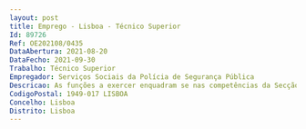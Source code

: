 ```yaml
--- 
layout: post
title: Emprego - Lisboa - Técnico Superior
Id: 89726
Ref: OE202108/0435
DataAbertura: 2021-08-20
DataFecho: 2021-09-30
Trabalho: Técnico Superior
Empregador: Serviços Sociais da Polícia de Segurança Pública
Descricao: As funções a exercer enquadram se nas competências da Secção de Ação Social da Área de Ação Social dos SSPSP •	Identifica e analisa os problemas e as necessidades de apoio social dos beneficiários dos Serviços Sociais da PSP •	Procede ao acompanhamento e apoio psicossocial dos beneficiários e respetivas famílias, mediante a elaboração de planos de intervenção social •	Define, elabora, executa e avalia projetos e programas sociais na área de influência dos respetivos serviços •	Elabora estudos e pareceres de natureza técnico científica na sua área de especialização •	Colabora nas ações de informação e sensibilização aos beneficiários, relativamente ao funcionamento e benefícios dos Serviços Sociais, em coordenação com o Gabinete de Comunicação e Imagem •	Articula com os profissionais do serviço e parceiros externos, para melhor garantir a qualidade e eficiência na resolução das situações apresentadas •	Propõe, mediante avaliação prévia e em colaboração com a Secção de Protocolos, protocolos de âmbito social •	Assegura a ligação técnica da sede ao Lar de Idosos •	Contribui para o funcionamento das Equipas Multidisciplinares de Ação Social (EMAS).
CodigoPostal: 1949-017 LISBOA
Concelho: Lisboa
Distrito: Lisboa
--- 
```

